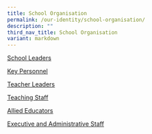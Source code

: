 ```yaml
---
title: School Organisation
permalink: /our-identity/school-organisation/
description: ""
third_nav_title: School Organisation
variant: markdown
---
```

<p><u><a href="/our-identity/school-organisation/school-leaders/" target="">School Leaders</a></u></p>
<p><u><a href="/our-identity/school-organisation/key-personnel/" target="">Key Personnel</a></u></p>
<p><a href="/our-identity/school-organisation/teacher-leaders" target=""><u>Teacher Leaders</u></a></p>
<p><u><a href="/our-identity/school-organisation/teaching-staff" target="">Teaching Staff</a></u></p>
<p><u><a href="/our-identity/school-organisation/allied-educators/" target="">Allied Educators</a></u></p>
<p><a href="/our-identity/school-organisation/executive-and-administrative-staff" target=""><u>Executive and Administrative Staff</u></a></p>